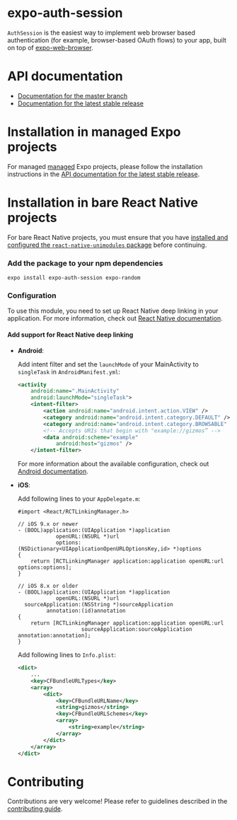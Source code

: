 # expo-auth-session

`AuthSession` is the easiest way to implement web browser based authentication (for example, browser-based OAuth flows) to your app, built on top of [expo-web-browser](https://www.npmjs.com/package/expo-web-browser).

# API documentation

- [Documentation for the master branch](https://github.com/expo/expo/blob/master/docs/pages/versions/unversioned/sdk/auth-session.md)
- [Documentation for the latest stable release](https://docs.expo.io/versions/latest/sdk/auth-session)

# Installation in managed Expo projects

For managed [managed](https://docs.expo.io/versions/latest/introduction/managed-vs-bare/) Expo projects, please follow the installation instructions in the [API documentation for the latest stable release](https://docs.expo.io/versions/latest/sdk/auth-session).

# Installation in bare React Native projects

For bare React Native projects, you must ensure that you have [installed and configured the `react-native-unimodules` package](https://github.com/expo/expo/tree/master/packages/react-native-unimodules) before continuing.

### Add the package to your npm dependencies

```
expo install expo-auth-session expo-random
```

### Configuration

To use this module, you need to set up React Native deep linking in your application. For more information, check out [React Native documentation](https://reactnative.dev/docs/linking).

#### Add support for React Native deep linking

- **Android**:

  Add intent filter and set the `launchMode` of your MainActivity to `singleTask` in `AndroidManifest.yml`:

  ```xml
  <activity
      android:name=".MainActivity"
      android:launchMode="singleTask">
      <intent-filter>
          <action android:name="android.intent.action.VIEW" />
          <category android:name="android.intent.category.DEFAULT" />
          <category android:name="android.intent.category.BROWSABLE" />
          <!-- Accepts URIs that begin with "example://gizmos” -->
          <data android:scheme="example"
              android:host="gizmos" />
      </intent-filter>
  ```

  For more information about the available configuration, check out [Android documentation](https://developer.android.com/training/app-links/deep-linking#adding-filters).

* **iOS**:

  Add following lines to your `AppDelegate.m`:

  ```obj-c
  #import <React/RCTLinkingManager.h>

  // iOS 9.x or newer
  - (BOOL)application:(UIApplication *)application
              openURL:(NSURL *)url
              options:(NSDictionary<UIApplicationOpenURLOptionsKey,id> *)options
  {
      return [RCTLinkingManager application:application openURL:url options:options];
  }

  // iOS 8.x or older
  - (BOOL)application:(UIApplication *)application
              openURL:(NSURL *)url
    sourceApplication:(NSString *)sourceApplication
           annotation:(id)annotation
  {
      return [RCTLinkingManager application:application openURL:url
                      sourceApplication:sourceApplication annotation:annotation];
  }
  ```

  Add following lines to `Info.plist`:

  ```xml
  <dict>
      ...
      <key>CFBundleURLTypes</key>
      <array>
          <dict>
              <key>CFBundleURLName</key>
              <string>gizmos</string>
              <key>CFBundleURLSchemes</key>
              <array>
                  <string>example</string>
              </array>
          </dict>
      </array>
  </dict>
  ```

# Contributing

Contributions are very welcome! Please refer to guidelines described in the [contributing guide](https://github.com/expo/expo#contributing).
